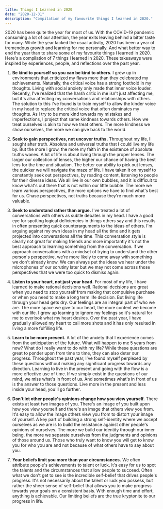 ```yaml
---
title: Things I Learned in 2020
date: "2020-12-31"
description: "Compilation of my favourite things I learned in 2020."
---
```


2020 has been quite the year for most of us. With the COVID-19 pandemic consuming a lot of our attention, the year exits leaving behind a bitter taste for many. While the year lacked the usual activity, 2020 has been a year of tremendous growth and learning for me personally. And what better way to end the year than to share some of my favourite things I learned in 2020. Here's a compilation of 7 things I learned in 2020. These takeaways were inspired by experiences, people, and reflections over the past year.

1. **Be kind to yourself so you can be kind to others.** I grew up in environments that criticized my flaws more than they celebrated my achievements. Naturally, the critical voice has a strong foothold in my thoughts. Living with social anxiety only made that inner voice louder. Recently, I've realized that the harsh critic in me isn't just affecting me, but it's also affecting my conversations and relationships with others. The solution to this I've found is to train myself to allow the kinder voice in my head to replace the critical voice that often dominates my thoughts. As I try to be more kind towards my mistakes and imperfections, I project that same kindness towards others. How we treat ourselves is akin to how we treat others. The more kindness we show ourselves, the more we can give back to the world. 

2. **Seek to gain perspectives, not uncover truths.** Throughout my life, I sought after truth. Absolute and universal truths that I could live my life by. But the more I grow, the more my faith in the existence of absolute truths wanes. A lot of life is about living through the proper lenses. The larger our collection of lenses, the higher our chance of having the best lens for the time and situation. The better our ability to pick out lenses, the quicker we will navigate the maze of life. I have taken it on myself to constantly seek out perspectives, by reading content, listening to people for their diverse ideas. We all live in our own bubbles, and it is difficult to know what's out there that is not within our little bubble. The more we learn various perspectives, the more options we have to find what's best for us. Chase perspectives, not truths because they're much more valuable. 

3. **Seek to understand rather than argue.** I've treated a lot of conversations with others as subtle debates in my head. I have a good eye for spotting logical deficiencies in things others say and this results in often presenting quick counterarguments to the ideas of others. I'm arguing against my own ideas in my head all the time and it gets projected into conversations all the time. This conversation style is clearly not great for making friends and more importantly it's not the best approach to learning something from the conversation. If we approach conversations with a mindset of trying to understand the other person's perspective, we're more likely to come away with something we don't already know. We can always put the ideas we hear under the microphones of our scrutiny later but we may not come across those perspectives that we were too quick to dismiss again. 

4. **Listen to your heart, not just your head.** For most of my life, I have learned to make rational decisions well. Rational decisions are great when you need to stop yourself from making that compulsive purchase or when you need to make a long term life decision. But living life through your head gets dry. Our feelings are an integral part of who we are. The more space we give to our heart, the more content we become with our life. I grew up learning to ignore my feelings so it's natural for me to overlook what my heart desires. Over the past year, I have gradually allowed my heart to call more shots and it has only resulted in living a more fulfilling life. 

5. **Learn to be more present.** A lot of the anxiety that I experience comes from the anticipation of the future. What will happen to me 5 years from now? What do I really want to do with my life? While these questions are great to ponder upon from time to time, they can also deter our progress. Throughout the past year, I've found myself perplexed by these questions without making any significant progress towards any direction. Learning to live in the present and going with the flow is a more effective use of time. If we simply exist in the questions of our mind, we miss what's in front of us. And sometimes what's in front of us is the answer to those questions. Live more in the present and less inside your head, you'll go further.

6. **Don't let other people's opinions change how you view yourself.** There exists at least two images of you. There's an image of you built upon how you view yourself and there's an image that others view you from. It's easy to allow the image others view you from to distort your image of yourself. A key part of building a strong self-identity where we accept ourselves as we are is to build the resistance against other people's opinions of ourselves. The more we build our identity through our inner being, the more we separate ourselves from the judgments and opinions of those around us. Those who truly want to know you will get to know you for who you are and not because of what others have to say about you. 

7. **Your beliefs limit you more than your circumstances.** We often attribute people's achievements to talent or luck. It's easy for us to spot the talents and the circumstances that allow people to succeed. Often what we don't get to see is the incredible self-belief that drives people's progress. It's not necessarily about the talent or luck you possess, but rather the sheer sense of self-belief that allows you to make progress towards your goals on a consistent basis. With enough time and effort, anything is achievable. Our limiting beliefs are the true kryptonite to our progress in life.
